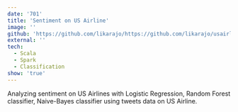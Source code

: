 ```yaml
---
date: '701'
title: 'Sentiment on US Airline'
image: ''
github: 'https://github.com/likarajo/https://github.com/likarajo/usairline_sentiment'
external: ''
tech:
  - Scala
  - Spark
  - Classification
show: 'true'
---
```


Analyzing sentiment on US Airlines with Logistic Regression, Random Forest classifier, Naive-Bayes classifier using tweets data on US Airline.